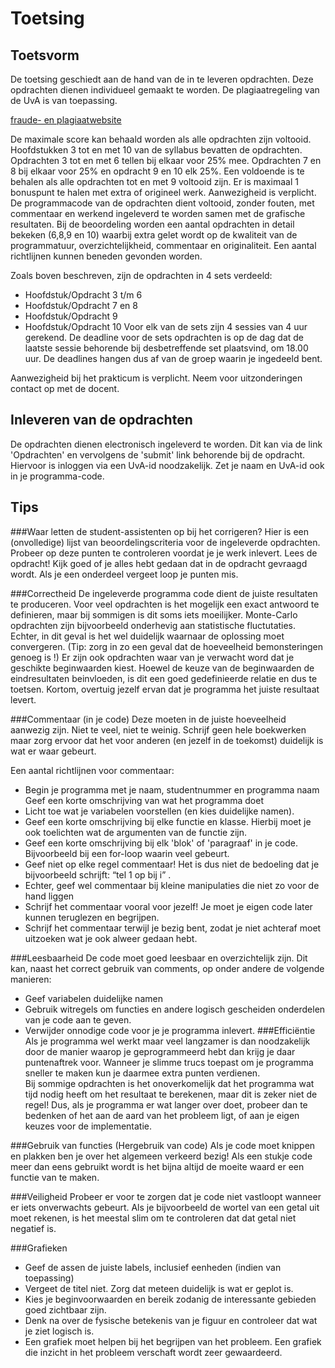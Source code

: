 # Toetsing

## Toetsvorm
De toetsing geschiedt aan de hand van de in te leveren opdrachten.
Deze opdrachten dienen individueel gemaakt te worden. De plagiaatregeling 
van de UvA is van toepassing.

[fraude- en plagiaatwebsite](http://www.uva.nl/plagiaat)

De maximale score kan behaald worden als alle opdrachten zijn voltooid. Hoofdstukken
3 tot en met 10 van de syllabus bevatten de opdrachten.
Opdrachten 3 tot en met 6 tellen bij elkaar voor 25% mee. Opdrachten 7 en 8 
bij elkaar voor 25% en opdracht 9 en 10 elk 25%. Een voldoende 
is te behalen als alle opdrachten tot en met 9 voltooid zijn. Er is maximaal 1 bonuspunt te
halen met extra of origineel werk. Aanwezigheid is verplicht.
De programmacode van de opdrachten dient voltooid, zonder fouten, met commentaar en werkend
ingeleverd te worden samen met de grafische resultaten. Bij de beoordeling worden een aantal 
opdrachten in detail bekeken (6,8,9 en 10) waarbij extra gelet wordt op de kwaliteit van de
programmatuur, overzichtelijkheid, commentaar en originaliteit. Een aantal richtlijnen kunnen beneden
gevonden worden.

Zoals boven beschreven, zijn de opdrachten in 4 sets verdeeld:
  * Hoofdstuk/Opdracht 3 t/m 6
  * Hoofdstuk/Opdracht 7 en 8
  * Hoofdstuk/Opdracht 9
  * Hoofdstuk/Opdracht 10
Voor elk van de sets zijn 4 sessies van 4 uur gerekend. De deadline voor de sets opdrachten
is op de dag dat de laatste sessie behorende bij desbetreffende set plaatsvind, om 18.00 uur.
De deadlines hangen dus af van de groep waarin je ingedeeld bent.

Aanwezigheid bij het prakticum is verplicht. Neem voor uitzonderingen contact op met de docent.

## Inleveren van de opdrachten
De opdrachten dienen electronisch ingeleverd te worden. Dit kan via
de link 'Opdrachten' en vervolgens de 'submit' link behorende bij de opdracht.
Hiervoor is inloggen via een UvA-id noodzakelijk. Zet je naam en UvA-id ook in je
programma-code.


## Tips

###Waar letten de student-assistenten op bij het corrigeren?
Hier is een (onvolledige) lijst van beoordelingscriteria voor de ingeleverde opdrachten. Probeer op deze punten te controleren voordat je je werk inlevert.
Lees de opdracht!
Kijk goed of je alles hebt gedaan dat in de opdracht gevraagd wordt. Als je een onderdeel vergeet loop je punten mis.

###Correctheid
De ingeleverde programma code dient de juiste resultaten te produceren. Voor veel opdrachten is het mogelijk een exact antwoord te definieren, maar bij sommigen is dit soms iets moeilijker. Monte-Carlo opdrachten zijn bijvoorbeeld onderhevig aan statistische fluctutaties. Echter, in dit geval is het wel duidelijk waarnaar de oplossing moet convergeren. (Tip: zorg in zo een geval dat de hoeveelheid bemonsteringen genoeg is !)  Er zijn ook opdrachten waar van je verwacht word dat je geschikte beginwaarden kiest. Hoewel de keuze van de beginwaarden de eindresultaten beinvloeden, is dit een goed gedefinieerde relatie en dus te toetsen. 
Kortom, overtuig jezelf ervan dat je programma het juiste resultaat levert.

###Commentaar (in je code)
Deze moeten in de juiste hoeveelheid aanwezig zijn. Niet te veel, niet te weinig. Schrijf geen hele boekwerken maar zorg ervoor dat het voor anderen (en jezelf in de toekomst) duidelijk is wat er waar gebeurt.

Een aantal richtlijnen voor commentaar:

  * Begin je programma met je naam, studentnummer en programma naam
Geef een korte omschrijving van wat het programma doet
  * Licht toe wat je variabelen voorstellen (en kies duidelijke namen).
  * Geef een korte omschrijving bij elke functie en klasse. Hierbij moet je ook toelichten wat de argumenten van de functie zijn.
  * Geef een korte omschrijving bij elk 'blok' of 'paragraaf' in je code. Bijvoorbeeld bij een for-loop waarin veel gebeurt.
  * Geef niet op elke regel commentaar! Het is dus niet de bedoeling dat je bijvoorbeeld schrijft: “tel 1 op bij i” . 
  * Echter, geef wel commentaar bij kleine manipulaties die niet zo voor de hand liggen
  * Schrijf het commentaar vooral voor jezelf! Je moet je eigen code later kunnen teruglezen en begrijpen.
  * Schrijf het commentaar terwijl je bezig bent, zodat je niet achteraf moet uitzoeken wat je ook alweer gedaan hebt.

###Leesbaarheid
De code moet goed leesbaar en overzichtelijk zijn. Dit kan, naast het correct gebruik van comments, op onder andere de volgende manieren:
  * Geef variabelen duidelijke namen
  * Gebruik witregels om functies en andere logisch gescheiden onderdelen van je code aan te geven.
  * Verwijder onnodige code voor je je programma inlevert.
###Efficiëntie
Als je programma wel werkt maar veel langzamer is dan noodzakelijk door de manier waarop je geprogrammeerd hebt dan krijg je daar puntenaftrek voor. Wanneer je slimme trucs toepast om je programma sneller te maken kun je daarmee extra punten verdienen.  
Bij sommige opdrachten is het onoverkomelijk dat het programma wat tijd nodig heeft om het resultaat te berekenen, maar dit is zeker niet de regel! Dus, als je programma er wat langer over doet, probeer dan te bedenken of het aan de aard van het probleem ligt, of aan je eigen keuzes voor de implementatie.

###Gebruik van functies (Hergebruik van code)
Als je code moet knippen en plakken ben je over het algemeen verkeerd bezig! Als een stukje code meer dan eens gebruikt wordt is het bijna altijd de moeite waard er een functie van te maken.

###Veiligheid
Probeer er voor te zorgen dat je code niet vastloopt wanneer er iets onverwachts gebeurt. Als je bijvoorbeeld de wortel van een getal uit moet rekenen, is het meestal slim om te controleren dat dat getal niet negatief is.

###Grafieken
  * Geef de assen de juiste labels, inclusief eenheden (indien van toepassing)
  * Vergeet de titel niet. Zorg dat meteen duidelijk is wat er geplot is.
  * Kies je beginvoorwaarden en bereik zodanig de interessante gebieden goed zichtbaar zijn. 
  * Denk na over de fysische betekenis van je figuur en controleer dat wat je ziet logisch is. 
  * Een grafiek moet helpen bij het begrijpen van het probleem. Een grafiek die inzicht in het probleem verschaft wordt zeer gewaardeerd.